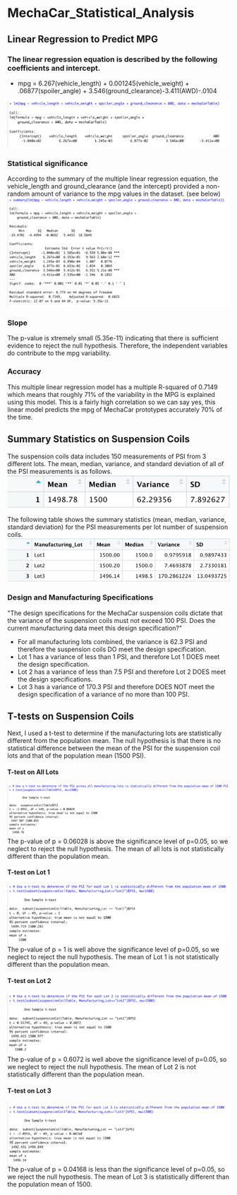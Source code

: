 # MechaCar_Statistical_Analysis

## Linear Regression to Predict MPG

### The linear regression equation is described by the following coefficients and intercept.
- mpg = 6.267(vehicle_length) + 0.001245(vehicle_weight) + .06877(spoiler_angle) + 3.546(ground_clearance)-3.411(AWD)-.0104

![Multiple Linear Regression Equation Coefficients](images/multiple_linear_regression_coefficients_mpg.png)
### Statistical significance
According to the summary of the multiple linear regression equation, the vehicle_length and ground_clearance (and the intercept) provided a non-random amount of variance to the mpg values in the dataset. (see below)
![Multiple Linear Regression Summary Statistics](images/multiple_linear_regerssion_summary_statistics.png)

### Slope
The p-value is xtremely small (5.35e-11) indicating that there is sufficient evidence to reject the null hypothesis. Therefore, the independent variables do contribute to the mpg variability.

### Accuracy
This multiple linear regression model has a multiple R-squared of 0.7149 which means that roughly 71% of the variability in the MPG is explained using this model. This is a fairly high correlation so we can say yes, this linear model predicts the mpg of MechaCar prototypes accurately 70% of the time.

## Summary Statistics on Suspension Coils

The suspension coils data includes 150 measurements of PSI from 3 different lots. The mean, median, variance, and standard deviation of all of the PSI measurements is as follows.
![Total Summary Table](images/total_summary_table.png)

The following table shows the summary statistics (mean, median, variance, standard deviation) for the PSI measurements per lot number of suspension coils. 
![Lot Summary Table](images/lot_summary_table.png)

### Design and Manufacturing Specifications
"The design specifications for the MechaCar suspension coils dictate that the variance of the suspension coils must not exceed 100 PSI. Does the current manufacturing data meet this design specification?"
- For all manufacturing lots combined, the variance is 62.3 PSI and therefore the suspension coils DO meet the design specification.
- Lot 1 has a variance of less than 1 PSI, and therefore Lot 1 DOES meet the design specification.
- Lot 2 has a variance of less than 7.5 PSI and therefore Lot 2 DOES meet the design specifications.
- Lot 3 has a variance of 170.3 PSI and therefore DOES NOT meet the design specification of a variance of no more than 100 PSI. 

## T-tests on Suspension Coils
Next, I used a t-test to determine if the manufacturing lots are statistically different from the population mean. The null hypothesis is that there is no statistical difference between the mean of the PSI for the suspension coil lots and that of the population mean (1500 PSI).
#### T-test on All Lots
![T-test All Lots](images/t_test_all_lots.png)
The p-value of p = 0.06028 is above the significance level of p=0.05, so we neglect to reject the null hypothesis. The mean of all lots is not statistically different than the population mean.
#### T-test on Lot 1
![T-test Lot 1](images/t_test_lot_1.png)
The p-value of p = 1 is well above the significance level of p=0.05, so we neglect to reject the null hypothesis. The mean of Lot 1 is not statistically different than the population mean. 
#### T-test on Lot 2
![T-test Lot 2](images/t_test_lot_2.png)
The p-value of p = 0.6072 is well above the significance level of p=0.05, so we neglect to reject the null hypothesis. The mean of Lot 2 is not statistically different than the population mean. 
#### T-test on Lot 3
![T-test Lot 3](images/t_test_lot_3.png)
The p-value of p = 0.04168 is less than the significance level of p=0.05, so we reject the null hypothesis. The mean of Lot 3 is statistically different than the population mean of 1500.  

